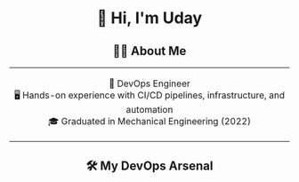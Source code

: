 <div align="center">
  <h1>👋 Hi, I'm Uday</h1>
</div>
<div align="center">
  <h2>🧑‍💻 About Me</h2>
</div>
<table width="100%" align="center">
<tr>
<td align="center">
  <p>
    🧰 DevOps Engineer<br>
    🖥️ Hands-on experience with CI/CD pipelines, infrastructure, and automation<br>
    🎓 Graduated in Mechanical Engineering (2022)
  </p>
</td>
</tr>
</table>
<div align="center">
  <h2>🛠️ My DevOps Arsenal</h2>
</div>
